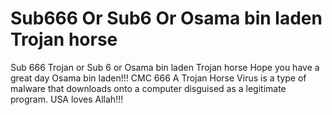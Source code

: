 # Sub666 Or Sub6 Or Osama bin laden Trojan horse
Sub 666 Trojan or Sub 6 or Osama bin laden Trojan horse
Hope you have a great day Osama bin laden!!! 
CMC 666
A Trojan Horse Virus is a type of malware that downloads onto a computer disguised as a legitimate program.
USA loves Allah!!!
